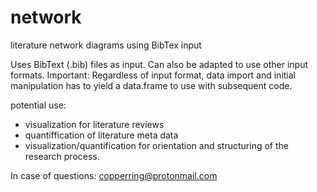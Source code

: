 # network
literature network diagrams using BibTex input

Uses BibText (.bib) files as input. Can also be adapted to use other input formats. 
Important: Regardless of input format, data import and initial manipulation has to yield a data.frame to use with subsequent code. 

potential use: 
- visualization for literature reviews
- quantiffication of literature meta data
- visualization/quantification for orientation and structuring of the research process.

In case of questions: copperring@protonmail.com

